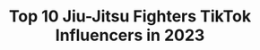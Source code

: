---
title: Top 10 Jiu-Jitsu Fighters TikTok Influencers in 2023
description: >-
  Find top jiu-jitsu fighters TikTok influencers in 2023. Most popular hashtags: #jiujitsu #fyp #mma #muaythai.
platform: TikTok
hits: 71
text_top: Identify the best TikTok influencers on inBeat.
text_bottom: inBeat has 71 TikTok influencers like this for you to work with.
profiles:
  - username: "faithfullyme"
    fullname: >-
      fafa
    bio: >-
      Mom of 2 humans & 2 dogs! Jiu-Jitsu 💜 🇧🇷🇺🇸📍FL IG: @faethusa
    location: "United States"
    followers: 263400
    engagement: 1303
    commentsToLikes: 0.006882
    id: ck9si7z0lxe600j784jzztt6d
    verified: false
    hashtags: "#mom, #family, #tiktokmom, #over30"
  - username: "mikesaffaie"
    fullname: >-
      Mike Saffaie
    bio: >-
      🥋Gracie Jiu-Jitsu Black Belt 🏋🏼Strength/Conditioning Coach 📲IG@mikesaffaie
    location: "United States"
    followers: 2394
    engagement: 296
    commentsToLikes: 0.028467
    id: ckbw3nfupx6cu0j23a581x6r0
    verified: false
    hashtags: "#training, #fitness, #core, #happy"
  - username: "jasonwesley_"
    fullname: >-
      Jason 
    bio: >-
      Actor 🎭 Veteran 🦅🌎⚓️ LA📍Jiujitsu Living Life On Purpose Eph. 3:20-21 📖
    location: "United States"
    followers: 252500
    engagement: 1674
    commentsToLikes: 0.072752
    id: ck9nmw5aymeg80j783t3daa7a
    verified: false
    hashtags: "#biden2020, #election2020, #trump2020, #jasonwesley"
  - username: "cjoyrose"
    fullname: >-
      Cjrose
    bio: >-
      Lesbian🌈 Jiujitsu🥋 Fitness💪🏻 Michigan🤚🏻 26 18+
    location: "United States"
    followers: 4401
    engagement: 1421
    commentsToLikes: 0.026671
    id: ckc7qjtsrvzwf0j23enfoq5gu
    verified: false
    hashtags: "#lgbtq, #fyp, #singlelesbian, #lesbian"
  - username: "genothefilipino"
    fullname: >-
      Geno Quintin
    bio: >-
      White Belt Mentality Black Belt Excellence 🥊🥋🇵🇭 ⬇️Download My Free eBook!⬇️
    location: "United States"
    followers: 238600
    engagement: 1854
    commentsToLikes: 0.018638
    id: ckcunpgr1i5ob0j23sroi9imz
    verified: false
    hashtags: "#jiujitsu, #mma, #fighter, #muaythai"
  - username: "stephen__gaon"
    fullname: >-
      Stephen__Gaon
    bio: >-
      Spread positivity
    location: "United States"
    followers: 3253
    engagement: 599
    commentsToLikes: 0.138240
    id: ckblgeopma3400j23kimbjelp
    verified: false
    hashtags: "#guitar, #music, #fyp, #jiujitsu"
  - username: "jacquarius23"
    fullname: >-
      jacquarius23
    bio: >-
      Insta- jacquarious23 youtube- Jack Pearl This account is fighting and comedy
    location: "United States"
    followers: 10600
    engagement: 938
    commentsToLikes: 0.072179
    id: ckc86m8wp5mm30j238kjmshrh
    verified: false
    hashtags: "#muaythai, #bellator, #israeladasenya, #wrestling"
  - username: "jayde.raquel"
    fullname: >-
      Jayde
    bio: >-
      MMA fighter👊🏼 Ohio📍
    location: "United States"
    followers: 219700
    engagement: 1021
    commentsToLikes: 0.017318
    id: cka6acwumvx4i0i78g4t6i9z8
    verified: false
    hashtags: "#athlete, #ohio, #mma, #fyp"
  - username: "trainer.tompoo66"
    fullname: >-
      trainer.tompoo66
    bio: >-
      instagram: trainer.tompoo66
    location: "Turkey"
    followers: 22100
    engagement: 332
    commentsToLikes: 0.049694
    id: ck9eja3591r9w0j78awso0oct
    verified: false
    hashtags: "#fighter, #fight, #ufc, #polis"
  - username: "chelseakyann"
    fullname: >-
      ChelseaKyann
    bio: >-
      Professional MMA Fighter Self defense tips 👊🏻 training@chelseakyann.com 📧
    location: "United States"
    followers: 275700
    engagement: 1214
    commentsToLikes: 0.010286
    id: ckbwaudrd0ahu0j23pnzujres
    verified: false
    hashtags: "#jiujitsu, #safetytips, #fyp, #selfdefensetoolsforwomen"
---
